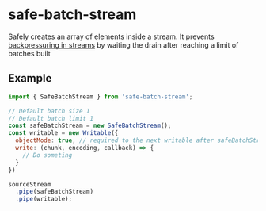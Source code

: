 # safe-batch-stream
Safely creates an array of elements inside a stream. It prevents [backpressuring in streams](https://nodejs.org/es/docs/guides/backpressuring-in-streams/) by waiting the drain after reaching a limit of batches built

## Example
```javascript
import { SafeBatchStream } from 'safe-batch-stream';

// Default batch size 1
// Default batch limit 1
const safeBatchStream = new SafeBatchStream();
const writable = new Writable({
  objectMode: true, // required to the next writable after safeBatchStream
  write: (chunk, encoding, callback) => {
    // Do someting
  }
})

sourceStream
  .pipe(safeBatchStream)
  .pipe(writable);
```